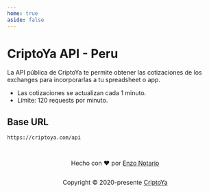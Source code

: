 ```yaml
---
home: true
aside: false
---
```


# CriptoYa API - Peru

La API pública de CriptoYa te permite obtener las cotizaciones de los exchanges para incorporarlas a tu spreadsheet o app.

-   Las cotizaciones se actualizan cada 1 minuto.
-   Límite: 120 requests por minuto.

## Base URL

```plaintext
https://criptoya.com/api
```

<div style="display: flex; flex-direction: column; justify-content: center; align-items: center; padding: 1rem 0; ">

Hecho con ❤️ por [Enzo Notario](https://github.com/enzonotario)

Copyright © 2020-presente [CriptoYa](https://criptoya.com)

</div>
